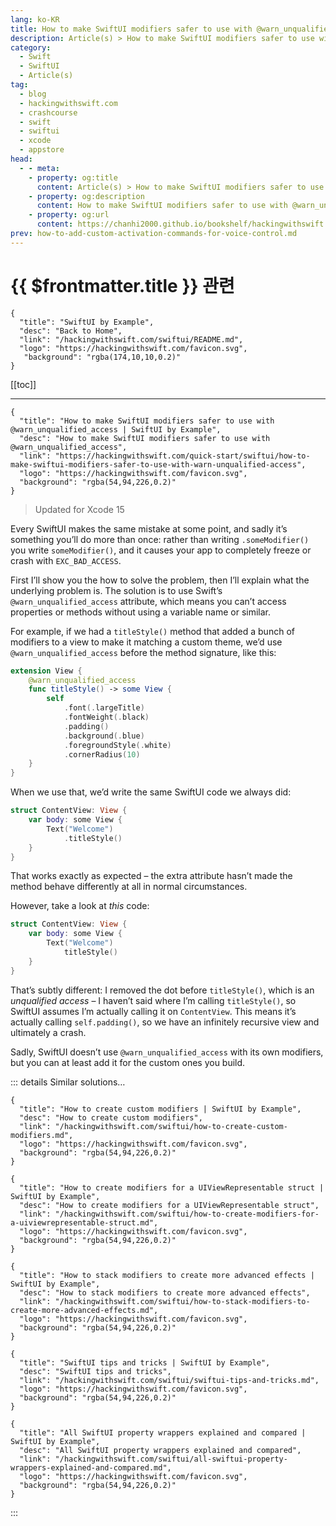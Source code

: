```yaml
---
lang: ko-KR
title: How to make SwiftUI modifiers safer to use with @warn_unqualified_access
description: Article(s) > How to make SwiftUI modifiers safer to use with @warn_unqualified_access
category:
  - Swift
  - SwiftUI
  - Article(s)
tag: 
  - blog
  - hackingwithswift.com
  - crashcourse
  - swift
  - swiftui
  - xcode
  - appstore
head:
  - - meta:
    - property: og:title
      content: Article(s) > How to make SwiftUI modifiers safer to use with @warn_unqualified_access
    - property: og:description
      content: How to make SwiftUI modifiers safer to use with @warn_unqualified_access
    - property: og:url
      content: https://chanhi2000.github.io/bookshelf/hackingwithswift.com/swiftui/how-to-make-swiftui-modifiers-safer-to-use-with-warn-unqualified-access.html
prev: how-to-add-custom-activation-commands-for-voice-control.md
---
```


# {{ $frontmatter.title }} 관련

```component VPCard
{
  "title": "SwiftUI by Example",
  "desc": "Back to Home",
  "link": "/hackingwithswift.com/swiftui/README.md",
  "logo": "https://hackingwithswift.com/favicon.svg",
   "background": "rgba(174,10,10,0.2)"
}
```

[[toc]]

---

```component VPCard
{
  "title": "How to make SwiftUI modifiers safer to use with @warn_unqualified_access | SwiftUI by Example",
  "desc": "How to make SwiftUI modifiers safer to use with @warn_unqualified_access",
  "link": "https://hackingwithswift.com/quick-start/swiftui/how-to-make-swiftui-modifiers-safer-to-use-with-warn-unqualified-access",
  "logo": "https://hackingwithswift.com/favicon.svg",
  "background": "rgba(54,94,226,0.2)"
}
```

> Updated for Xcode 15

Every SwiftUI makes the same mistake at some point, and sadly it’s something you’ll do more than once: rather than writing `.someModifier()` you write `someModifier()`, and it causes your app to completely freeze or crash with `EXC_BAD_ACCESS`.

First I’ll show you the how to solve the problem, then I’ll explain what the underlying problem is. The solution is to use Swift’s `@warn_unqualified_access` attribute, which means you can’t access properties or methods without using a variable name or similar.

For example, if we had a `titleStyle()` method that added a bunch of modifiers to a view to make it matching a custom theme, we’d use `@warn_unqualified_access` before the method signature, like this:

```swift
extension View {
    @warn_unqualified_access
    func titleStyle() -> some View {
        self
            .font(.largeTitle)
            .fontWeight(.black)
            .padding()
            .background(.blue)
            .foregroundStyle(.white)
            .cornerRadius(10)
    }
}
```

When we use that, we’d write the same SwiftUI code we always did:

```swift
struct ContentView: View {
    var body: some View {
        Text("Welcome")
            .titleStyle()
    }
}
```

That works exactly as expected – the extra attribute hasn’t made the method behave differently at all in normal circumstances.

However, take a look at *this* code:

```swift
struct ContentView: View {
    var body: some View {
        Text("Welcome")
            titleStyle()
    }
}
```

That’s subtly different: I removed the dot before `titleStyle()`, which is an *unqualified access* – I haven’t said where I’m calling `titleStyle()`, so SwiftUI assumes I’m actually calling it on `ContentView`. This means it’s actually calling `self.padding()`, so we have an infinitely recursive view and ultimately a crash.

Sadly, SwiftUI doesn’t use `@warn_unqualified_access` with its own modifiers, but you can at least add it for the custom ones you build.

::: details Similar solutions…

```component VPCard
{
  "title": "How to create custom modifiers | SwiftUI by Example",
  "desc": "How to create custom modifiers",
  "link": "/hackingwithswift.com/swiftui/how-to-create-custom-modifiers.md",
  "logo": "https://hackingwithswift.com/favicon.svg",
  "background": "rgba(54,94,226,0.2)"
}
```

```component VPCard
{
  "title": "How to create modifiers for a UIViewRepresentable struct | SwiftUI by Example",
  "desc": "How to create modifiers for a UIViewRepresentable struct",
  "link": "/hackingwithswift.com/swiftui/how-to-create-modifiers-for-a-uiviewrepresentable-struct.md",
  "logo": "https://hackingwithswift.com/favicon.svg",
  "background": "rgba(54,94,226,0.2)"
}
```

```component VPCard
{
  "title": "How to stack modifiers to create more advanced effects | SwiftUI by Example",
  "desc": "How to stack modifiers to create more advanced effects",
  "link": "/hackingwithswift.com/swiftui/how-to-stack-modifiers-to-create-more-advanced-effects.md",
  "logo": "https://hackingwithswift.com/favicon.svg",
  "background": "rgba(54,94,226,0.2)"
}
```

```component VPCard
{
  "title": "SwiftUI tips and tricks | SwiftUI by Example",
  "desc": "SwiftUI tips and tricks",
  "link": "/hackingwithswift.com/swiftui/swiftui-tips-and-tricks.md",
  "logo": "https://hackingwithswift.com/favicon.svg",
  "background": "rgba(54,94,226,0.2)"
}
```

```component VPCard
{
  "title": "All SwiftUI property wrappers explained and compared | SwiftUI by Example",
  "desc": "All SwiftUI property wrappers explained and compared",
  "link": "/hackingwithswift.com/swiftui/all-swiftui-property-wrappers-explained-and-compared.md",
  "logo": "https://hackingwithswift.com/favicon.svg",
  "background": "rgba(54,94,226,0.2)"
}
```

:::

